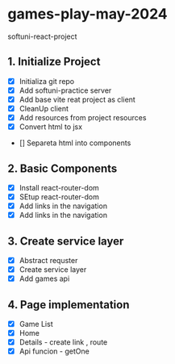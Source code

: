 # games-play-may-2024

softuni-react-project

## 1. Initialize Project

- [x] Initializa git repo
- [x] Add softuni-practice server
- [x] Add base vite reat project as client
- [x] CleanUp client
- [x] Add resources from project resources
- [x] Convert html to jsx
- [] Separeta html into components

## 2. Basic Components

- [x] Install react-router-dom
- [x] SEtup react-router-dom
- [x] Add links in the navigation
- [x] Add links in the navigation
## 3. Create service layer
- [x] Abstract requster 
- [x] Create service layer 
- [x] Add games api 

## 4. Page implementation
- [x] Game List
- [x] Home
- [x] Details  - create link , route
- [x]  Api funcion - getOne
